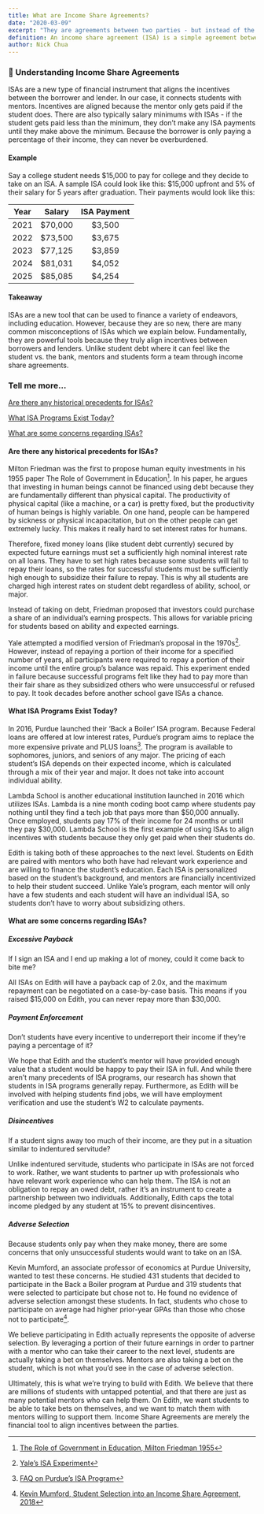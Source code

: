 ```yaml
---
title: What are Income Share Agreements?
date: "2020-03-09"
excerpt: "They are agreements between two parties - but instead of the borrower repaying the original amount (the principal) with interest, they repay with a portion of their income for a certain amount of time. In our case, the borrower is the student and the lender is the mentor."
definition: An income share agreement (ISA) is a simple agreement between two parties where the borrower repays the lender with a portion of their income for a predetermined time.
author: Nick Chua
---
```


### 🤔 Understanding Income Share Agreements

ISAs are a new type of financial instrument that aligns the incentives between the borrower and lender. In our case, it connects students with mentors. Incentives are aligned because the mentor only gets paid if the student does. There are also typically salary minimums with ISAs - if the student gets paid less than the minimum, they don’t make any ISA payments until they make above the minimum. Because the borrower is only paying a percentage of their income, they can never be overburdened.

#### Example

Say a college student needs $15,000 to pay for college and they decide to take on an ISA. A sample ISA could look like this: $15,000 upfront and 5% of their salary for 5 years after graduation. Their payments would look like this:

| Year | Salary             | ISA Payment  |
| ---- |:------------------:|:------------:|
| 2021 | $70,000            | $3,500       |
| 2022 | $73,500            | $3,675       |
| 2023 | $77,125            | $3,859       |
| 2024 | $81,031            | $4,052       |
| 2025 | $85,085            | $4,254       |

#### Takeaway

ISAs are a new tool that can be used to finance a variety of endeavors, including education. However, because they are so new, there are many common misconceptions of ISAs which we explain below. Fundamentally, they are powerful tools because they truly align incentives between borrowers and lenders. Unlike student debt where it can feel like the student vs. the bank, mentors and students form a team through income share agreements.

### Tell me more…

[Are there any historical precedents for ISAs?](#q1)

[What ISA Programs Exist Today?](#q2)

[What are some concerns regarding ISAs?](#q3)

<div class='anchor'><a name='q1'></a></div>

#### Are there any historical precedents for ISAs?

Milton Friedman was the first to propose human equity investments in his 1955 paper The Role of Government in Education[^1]. In his paper, he argues that investing in human beings cannot be financed using debt because they are fundamentally different than physical capital. The productivity of physical capital (like a machine, or a car) is pretty fixed, but the productivity of human beings is highly variable. On one hand, people can be hampered by sickness or physical incapacitation, but on the other people can get extremely lucky. This makes it really hard to set interest rates for humans.

Therefore, fixed money loans (like student debt currently) secured by expected future earnings must set a sufficiently high nominal interest rate on all loans. They have to set high rates because some students will fail to repay their loans, so the rates for successful students must be sufficiently high enough to subsidize their failure to repay. This is why all students are charged high interest rates on student debt regardless of ability, school, or major.

Instead of taking on debt, Friedman proposed that investors could purchase a share of an individual’s earning prospects. This allows for variable pricing for students based on ability and expected earnings.

Yale attempted a modified version of Friedman’s proposal in the 1970s[^2]. However, instead of repaying a portion of their income for a specified number of years, all participants were required to repay a portion of their income until the entire group’s balance was repaid. This experiment ended in failure because successful programs felt like they had to pay more than their fair share as they subsidized others who were unsuccessful or refused to pay. It took decades before another school gave ISAs a chance.

<div class='anchor'><a name='q2'></a></div>

#### What ISA Programs Exist Today?

In 2016, Purdue launched their ‘Back a Boiler’ ISA program. Because Federal loans are offered at low interest rates, Purdue’s program aims to replace the more expensive private and PLUS loans[^3]. The program is available to sophomores, juniors, and seniors of any major. The pricing of each student’s ISA depends on their expected income, which is calculated through a mix of their year and major. It does not take into account individual ability.

Lambda School is another educational institution launched in 2016 which utilizes ISAs. Lambda is a nine month coding boot camp where students pay nothing until they find a tech job that pays more than $50,000 annually. Once employed, students pay 17% of their income for 24 months or until they pay $30,000. Lambda School is the first example of using ISAs to align incentives with students because they only get paid when their students do.

Edith is taking both of these approaches to the next level. Students on Edith are paired with mentors who both have had relevant work experience and are willing to finance the student’s education. Each ISA is personalized based on the student’s background, and mentors are financially incentivized to help their student succeed. Unlike Yale’s program, each mentor will only have a few students and each student will have an individual ISA, so students don’t have to worry about subsidizing others.

<div class='anchor'><a name='q3'></a></div>

#### What are some concerns regarding ISAs?
##### Excessive Payback

If I sign an ISA and I end up making a lot of money, could it come back to bite me?

All ISAs on Edith will have a payback cap of 2.0x, and the maximum repayment can be negotiated on a case-by-case basis. This means if you raised $15,000 on Edith, you can never repay more than $30,000.

##### Payment Enforcement

Don’t students have every incentive to underreport their income if they’re paying a percentage of it?

We hope that Edith and the student’s mentor will have provided enough value that a student would be happy to pay their ISA in full. And while there aren’t many precedents of ISA programs, our research has shown that students in ISA programs generally repay. Furthermore, as Edith will be involved with helping students find jobs, we will have employment verification and use the student’s W2 to calculate payments.

##### Disincentives

If a student signs away too much of their income, are they put in a situation similar to indentured servitude?

Unlike indentured servitude, students who participate in ISAs are not forced to work. Rather, we want students to partner up with professionals who have relevant work experience who can help them. The ISA is not an obligation to repay an owed debt, rather it’s an instrument to create a partnership between two individuals. Additionally, Edith caps the total income pledged by any student at 15% to prevent disincentives.

##### Adverse Selection

Because students only pay when they make money, there are some concerns that only unsuccessful students would want to take on an ISA.

Kevin Mumford, an associate professor of economics at Purdue University, wanted to test these concerns. He studied 431 students that decided to participate in the Back a Boiler program at Purdue and 319 students that were selected to participate but chose not to. He found no evidence of adverse selection amongst these students. In fact, students who chose to participate on average had higher prior-year GPAs than those who chose not to participate[^4].

We believe participating in Edith actually represents the opposite of adverse selection. By leveraging a portion of their future earnings in order to partner with a mentor who can take their career to the next level, students are actually taking a bet on themselves. Mentors are also taking a bet on the student, which is not what you’d see in the case of adverse selection.

Ultimately, this is what we’re trying to build with Edith. We believe that there are millions of students with untapped potential, and that there are just as many potential mentors who can help them. On Edith, we want students to be able to take bets on themselves, and we want to match them with mentors willing to support them. Income Share Agreements are merely the financial tool to align incentives between the parties.


[^1]: [The Role of Government in Education, Milton Friedman 1955](http://la.utexas.edu/users/hcleaver/330T/350kPEEFriedmanRoleOfGovttable.pdf)
[^2]: [Yale’s ISA Experiment](https://incomeshareagreements.org/income-share-agreements-isas/)
[^3]: [FAQ on Purdue’s ISA Program](https://www.purdue.edu/backaboiler/FAQ/index.html)
[^4]: [Kevin Mumford, Student Selection into an Income Share Agreement, 2018](https://krannert.purdue.edu/faculty/kjmumfor/papers/Mumford%20Income%20Share%20Agreement%20Selection.pdf)
